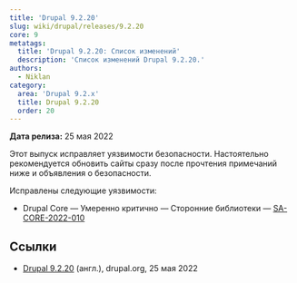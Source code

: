 ```yaml
---
title: 'Drupal 9.2.20'
slug: wiki/drupal/releases/9.2.20
core: 9
metatags:
  title: 'Drupal 9.2.20: Список изменений'
  description: 'Список изменений Drupal 9.2.20.'
authors:
  - Niklan
category:
  area: 'Drupal 9.2.x'
  title: Drupal 9.2.20
  order: 20
---
```


**Дата релиза:** 25 мая 2022

Этот выпуск исправляет уязвимости безопасности. Настоятельно рекомендуется обновить сайты сразу после прочтения примечаний ниже и объявления о безопасности.

Исправлены следующие уязвимости:

- Drupal Core — Умеренно критично — Сторонние библиотеки — [SA-CORE-2022-010](../../../../security/sa-core/2022-010/index.md)

## Ссылки

- [Drupal 9.2.20](https://www.drupal.org/project/drupal/releases/9.2.20) (англ.), drupal.org, 25 мая 2022
